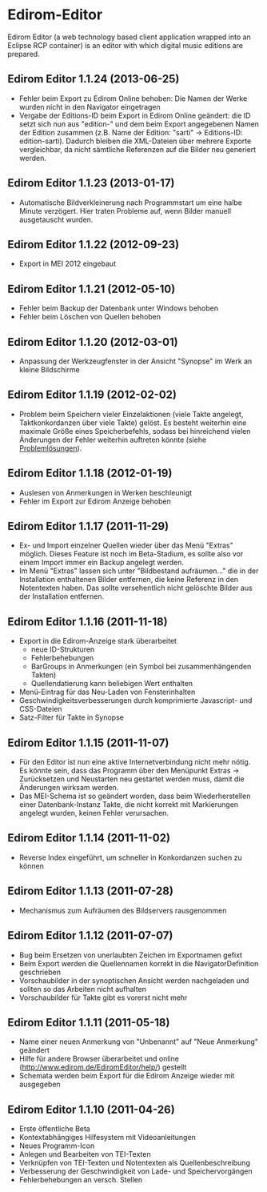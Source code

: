 Edirom-Editor
=============

Edirom Editor (a web technology based client application wrapped into an Eclipse RCP container) is an editor with which digital music editions are prepared.

## Edirom Editor 1.1.24 (2013-06-25)

* Fehler beim Export zu Edirom Online behoben: Die Namen der Werke wurden nicht in den Navigator eingetragen
* Vergabe der Editions-ID beim Export in Edirom Online geändert: die ID setzt sich nun aus "edition-" und dem beim Export angegebenen Namen der Edition zusammen (z.B. Name der Edition: "sarti" -> Editions-ID: edition-sarti). Dadurch bleiben die XML-Dateien über mehrere Exporte vergleichbar, da nicht sämtliche Referenzen auf die Bilder neu generiert werden.

## Edirom Editor 1.1.23 (2013-01-17)

* Automatische Bildverkleinerung nach Programmstart um eine halbe Minute verzögert. Hier traten Probleme auf, wenn Bilder manuell ausgetauscht wurden.

## Edirom Editor 1.1.22 (2012-09-23)

* Export in MEI 2012 eingebaut

## Edirom Editor 1.1.21 (2012-05-10)

* Fehler beim Backup der Datenbank unter Windows behoben
* Fehler beim Löschen von Quellen behoben

## Edirom Editor 1.1.20 (2012-03-01)

* Anpassung der Werkzeugfenster in der Ansicht "Synopse" im Werk an kleine Bildschirme

## Edirom Editor 1.1.19 (2012-02-02)

* Problem beim Speichern vieler Einzelaktionen (viele Takte angelegt, Taktkonkordanzen über viele Takte) gelöst. Es besteht weiterhin eine maximale Größe eines Speicherbefehls, sodass bei hinreichend vielen Änderungen der Fehler weiterhin auftreten könnte (siehe [Problemlösungen](http://www.edirom.de/edirom-projekt/software/problemloesungen/#c1117)).

## Edirom Editor 1.1.18 (2012-01-19)

* Auslesen von Anmerkungen in Werken beschleunigt
* Fehler im Export zur Edirom Anzeige behoben

## Edirom Editor 1.1.17 (2011-11-29)

* Ex- und Import einzelner Quellen wieder über das Menü "Extras" möglich. Dieses Feature ist noch im Beta-Stadium, es sollte also vor einem Import immer ein Backup angelegt werden.
* Im Menü "Extras" lassen sich unter "Bildbestand aufräumen..." die in der Installation enthaltenen Bilder entfernen, die keine Referenz in den Notentexten haben. Das sollte versehentlich nicht gelöschte Bilder aus der Installation entfernen.

## Edirom Editor 1.1.16 (2011-11-18)

* Export in die Edirom-Anzeige stark überarbeitet
	* neue ID-Strukturen
	* Fehlerbehebungen
	* BarGroups in Anmerkungen (ein Symbol bei zusammenhängenden Takten)
	* Quellendatierung kann beliebigen Wert enthalten
* Menü-Eintrag für das Neu-Laden von Fensterinhalten
* Geschwindigkeitsverbesserungen durch komprimierte Javascript- und CSS-Dateien
* Satz-Filter für Takte in Synopse

## Edirom Editor 1.1.15 (2011-11-07)

* Für den Editor ist nun eine aktive Internetverbindung nicht mehr nötig. Es könnte sein, dass das Programm über den Menüpunkt Extras -> Zurücksetzen und Neustarten neu gestartet werden muss, damit die Änderungen wirksam werden.
* Das MEI-Schema ist so geändert worden, dass beim Wiederherstellen einer Datenbank-Instanz Takte, die nicht korrekt mit Markierungen angelegt wurden, keinen Fehler verursachen.

## Edirom Editor 1.1.14 (2011-11-02)

* Reverse Index eingeführt, um schneller in Konkordanzen suchen zu können

## Edirom Editor 1.1.13 (2011-07-28)

* Mechanismus zum Aufräumen des Bildservers rausgenommen

## Edirom Editor 1.1.12 (2011-07-07)

* Bug beim Ersetzen von unerlaubten Zeichen im Exportnamen gefixt
* Beim Export werden die Quellennamen korrekt in die NavigatorDefinition geschrieben
* Vorschaubilder in der synoptischen Ansicht werden nachgeladen und sollten so das Arbeiten nicht aufhalten
* Vorschaubilder für Takte gibt es vorerst nicht mehr

## Edirom Editor 1.1.11 (2011-05-18)

* Name einer neuen Anmerkung von "Unbenannt" auf "Neue Anmerkung" geändert
* Hilfe für andere Browser überarbeitet und online (http://www.edirom.de/EdiromEditor/help/) gestellt
* Schemata werden beim Export für die Edirom Anzeige wieder mit ausgegeben


## Edirom Editor 1.1.10 (2011-04-26)

* Erste öffentliche Beta
* Kontextabhängiges Hilfesystem mit Videoanleitungen
* Neues Programm-Icon
* Anlegen und Bearbeiten von TEI-Texten
* Verknüpfen von TEI-Texten und Notentexten als Quellenbeschreibung
* Verbesserung der Geschwindigkeit von Lade- und Speichervorgängen
* Fehlerbehebungen an versch. Stellen

